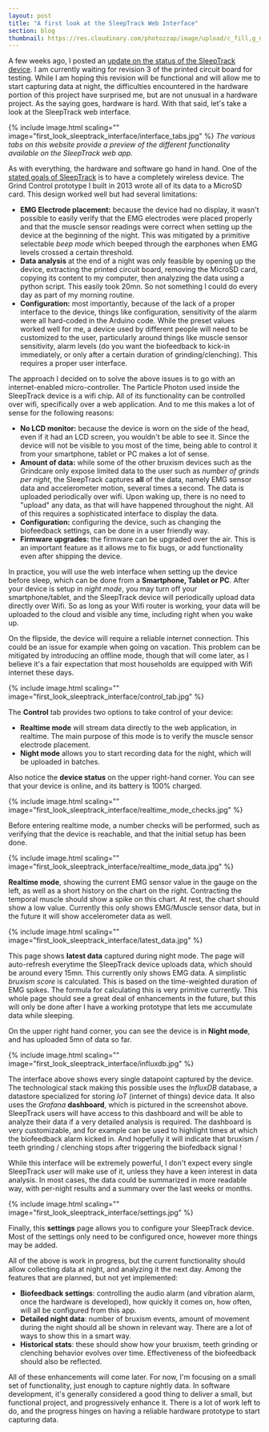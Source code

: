 ```yaml
---
layout: post
title: "A first look at the SleepTrack Web Interface"
section: blog
thumbnail: https://res.cloudinary.com/photozzap/image/upload/c_fill,g_north_westt,h_400,w_400/v1460198263/gc_website_blog/first_look_sleeptrack_interface/latest_data.jpg
---
```


A few weeks ago, I posted an <a href="/2016/03/11/progress-update-pcb-prototype/">update on the status of the SleepTrack device</a>. I am currently waiting for revision 3 of the printed circuit board for testing. While I am hoping this revision will be functional and will allow me to start capturing data at night, the difficulties encountered in the hardware portion of this project have surprised me, but are not unusual in a hardware project. As the saying goes, hardware is hard. With that said, let's take a look at the SleepTrack web interface.

{% include image.html scaling="" image="first_look_sleeptrack_interface/interface_tabs.jpg" %}
*The various tabs on this website provide a preview of the different functionality available on the SleepTrack web app.*

As with everything, the hardware and software go hand in hand. One of the <a href="/2015/10/01/designing-new-device/">stated goals of SleepTrack</a> is to have a completely wireless device. The Grind Control prototype I built in 2013 wrote all of its data to a MicroSD card. This design worked well but had several limitations:

* **EMG Electrode placement:** because the device had no display, it wasn't possible to easily verify that the EMG electrodes were placed properly and that the muscle sensor readings were correct when setting up the device at the beginning of the night. This was mitigated by a primitive selectable *beep mode* which beeped through the earphones when EMG levels crossed a certain threshold.
* **Data analysis** at the end of a night was only feasible by opening up the device, extracting the printed circuit board, removing the MicroSD card, copying its content to my computer, then analyzing the data using a python script. This easily took 20mn. So not something I could do every day as part of my morning routine.
* **Configuration:** most importantly, because of the lack of a proper interface to the device, things like configuration, sensitivity of the alarm were all hard-coded in the Arduino code. While the preset values worked well for me, a device used by different people will need to be customized to the user, particularly around things like muscle sensor sensitivity, alarm levels (do you want the biofeedback to kick-in immediately, or only after a certain duration of grinding/clenching). This requires a proper user interface.

The approach I decided on to solve the above issues is to go with an internet-enabled micro-controller. The Particle Photon used inside the SleepTrack device is a wifi chip. All of its functionality can be controlled over wifi, specifically over a web application. And to me this makes a lot of sense for the following reasons:

* **No LCD monitor:** because the device is worn on the side of the head, even if it had an LCD screen, you wouldn't be able to see it. Since the device will not be visible to you most of the time, being able to control it from your smartphone, tablet or PC makes a lot of sense.
* **Amount of data:** while some of the other bruxism devices such as the Grindcare only expose limited data to the user such as *number of grinds per night*, the SleepTrack captures **all** of the data, namely EMG sensor data and accelerometer motion, several times a second. The data is uploaded periodically over wifi. Upon waking up, there is no need to "upload" any data, as that will have happened throughout the night. All of this requires a sophisticated interface to display the data. 
* **Configuration:** configuring the device, such as changing the biofeedback settings, can be done in a user friendly way.
* **Firmware upgrades:** the firmware can be upgraded over the air. This is an important feature as it allows me to fix bugs, or add functionality even after shipping the device.

In practice, you will use the web interface when setting up the device before sleep, which can be done from a **Smartphone, Tablet or PC**. After your device is setup in *night mode*, you may turn off your smartphone/tablet, and the SleepTrack device will periodically upload data directly over Wifi. So as long as your Wifi router is working, your data will be uploaded to the cloud and visible any time, including right when you wake up.

On the flipside, the device will require a reliable internet connection. This could be an issue for example when going on vacation. This problem can be mitigated by introducing an offline mode, though that will come later, as I believe it's a fair expectation that most households are equipped with Wifi internet these days.

{% include image.html scaling="" image="first_look_sleeptrack_interface/control_tab.jpg" %}

The **Control** tab provides two options to take control of your device:

* **Realtime mode** will stream data directly to the web application, in realtime. The main purpose of this mode is to verify the muscle sensor electrode placement. 
* **Night mode** allows you to start recording data for the night, which will be uploaded in batches.

Also notice the **device status** on the upper right-hand corner. You can see that your device is online, and its battery is 100% charged.

{% include image.html scaling="" image="first_look_sleeptrack_interface/realtime_mode_checks.jpg" %}

Before entering realtime mode, a number checks will be performed, such as verifying that the device is reachable, and that the initial setup has been done.

{% include image.html scaling="" image="first_look_sleeptrack_interface/realtime_mode_data.jpg" %}

**Realtime mode**, showing the current EMG sensor value in the gauge on the left, as well as a short history on the chart on the right. Contracting the temporal muscle should show a spike on this chart. At rest, the chart should show a low value. Currently this only shows EMG/Muscle sensor data, but in the future it will show accelerometer data as well.

{% include image.html scaling="" image="first_look_sleeptrack_interface/latest_data.jpg" %}

This page shows **latest data** captured during night mode. The page will auto-refresh everytime the SleepTrack device uploads data, which should be around every 15mn. This currently only shows EMG data. A simplistic *bruxism score* is calculated. This is based on the time-weighted duration of EMG spikes. The formula for calculating this is very primitive currently. This whole page should see a great deal of enhancements in the future, but this will only be done after I have a working prototype that lets me accumulate data while sleeping.

On the upper right hand corner, you can see the device is in **Night mode**, and has uploaded 5mn of data so far.

{% include image.html scaling="" image="first_look_sleeptrack_interface/influxdb.jpg" %}

The interface above shows every single datapoint captured by the device. The technological stack making this possible uses the *InfluxDB* database, a datastore specialized for storing *IoT* (internet of things) device data. It also uses the *Grafana* **dashboard**, which is pictured in the screenshot above. SleepTrack users will have access to this dashboard and will be able to analyze their data if a very detailed analysis is required. The dashboard is very customizable, and for example can be used to highlight times at which the biofeedback alarm kicked in. And hopefully it will indicate that bruxism / teeth grinding / clenching stops after triggering the biofedback signal !

While this interface will be extremely powerful, I don't expect every single SleepTrack user will make use of it, unless they have a keen interest in data analysis. In most cases, the data could be summarized in more readable way, with per-night results and a summary over the last weeks or months.

{% include image.html scaling="" image="first_look_sleeptrack_interface/settings.jpg" %}

Finally, this **settings** page allows you to configure your SleepTrack device. Most of the settings only need to be configured once, however more things may be added.

All of the above is work in progress, but the current functionality should allow collecting data at night, and analyzing it the next day. Among the features that are planned, but not yet implemented:

* **Biofeedback settings**: controlling the audio alarm (and vibration alarm, once the hardware is developed), how quickly it comes on, how often, will all be configured from this app.
* **Detailed night data**: number of bruxism events, amount of movement during the night should all be shown in relevant way. There are a lot of ways to show this in a smart way.
* **Historical stats**: these should show how your bruxism, teeth grinding or clenching behavior evolves over time. Effectiveness of the biofeedback should also be reflected.

All of these enhancements will come later. For now, I'm focusing on a small set of functionality, just enough to capture nightly data. In software development, it's generally considered a good thing to deliver a small, but functional project, and progressively enhance it. There is a lot of work left to do, and the progress hinges on having a reliable hardware prototype to start capturing data.